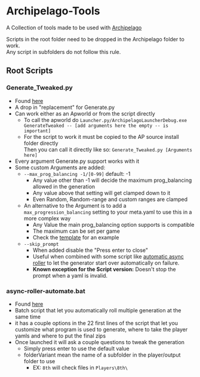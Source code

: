 # Archipelago-Tools

A Collection of tools made to be used with [Archipelago](https://github.com/ArchipelagoMW/Archipelago)

Scripts in the root folder need to be dropped in the Archipelago folder to work.  
Any script in subfolders do not follow this rule.

## Root Scripts

### Generate_Tweaked.py

- Found [here](/worlds/generate-tweaked/)
- A drop in "replacement" for Generate.py
- Can work either as an Apworld or from the script directly
  - To call the apworld do `Launcher.py/ArchipelagoLauncherDebug.exe GenerateTweaked -- [add arguments here the empty -- is important]`
  - For the script to work it must be copied to the AP source install folder directly  
    Then you can call it directly like so: `Generate_Tweaked.py [Arguments here]`
- Every argument Generate.py support works with it
- Some custom Arguments are added:
  - `--max_prog_balancing -1/[0-99]` default: -1
    - Any value other than -1 will decide the maximum prog_balancing allowed in the generation
    - Any value above that setting will get clamped down to it
    - Even Random, Random-range and custom ranges are clamped
  - An alternative to the Argument is to add a `max_progression_balancing` setting to your meta.yaml to use this in a more complex way
    - Any Value the main prog_balancing option supports is compatible
    - The maximum can be set per game
    - Check the [template](meta.yaml) for an example
  - `--skip_prompt`
    - When added disable the "Press enter to close"
    - Useful when combined with some script like [automatic async roller](async-roller-automate.bat) to let the generator start over automatically on failure.
    - **Known exception for the Script version:** Doesn't stop the prompt when a yaml is invalid.

### async-roller-automate.bat

- Found [here](async-roller-automate.bat)
- Batch script that let you automatically roll multiple generation at the same time
- it has a couple options in the 22 first lines of the script that let you customize what program is used to generate, where to take the player yamls and where to put the final zips
- Once launched it will ask a couple questions to tweak the generation
  - Simply press enter to use the default value
  - folderVariant mean the name of a subfolder in the player/output folder to use
    - EX: `8th` will check files in `Players\8th\`
